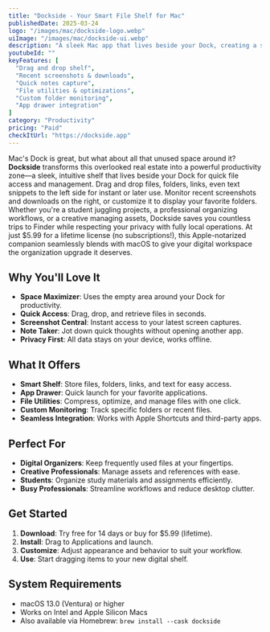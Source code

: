 ```yaml
---
title: "Dockside - Your Smart File Shelf for Mac"
publishedDate: 2025-03-24
logo: "/images/mac/dockside-logo.webp"
uiImage: "/images/mac/dockside-ui.webp"
description: "A sleek Mac app that lives beside your Dock, creating a smart shelf for files, folders, and quick access to your digital essentials."
youtubeId: ""
keyFeatures: [
  "Drag and drop shelf",
  "Recent screenshots & downloads",
  "Quick notes capture",
  "File utilities & optimizations",
  "Custom folder monitoring",
  "App drawer integration"
]
category: "Productivity"
pricing: "Paid"
checkItUrl: "https://dockside.app"
---
```


Mac's Dock is great, but what about all that unused space around it? **Dockside** transforms this overlooked real estate into a powerful productivity zone—a sleek, intuitive shelf that lives beside your Dock for quick file access and management. Drag and drop files, folders, links, even text snippets to the left side for instant or later use. Monitor recent screenshots and downloads on the right, or customize it to display your favorite folders. Whether you're a student juggling projects, a professional organizing workflows, or a creative managing assets, Dockside saves you countless trips to Finder while respecting your privacy with fully local operations. At just $5.99 for a lifetime license (no subscriptions!), this Apple-notarized companion seamlessly blends with macOS to give your digital workspace the organization upgrade it deserves.

## Why You'll Love It
- **Space Maximizer**: Uses the empty area around your Dock for productivity.
- **Quick Access**: Drag, drop, and retrieve files in seconds.
- **Screenshot Central**: Instant access to your latest screen captures.
- **Note Taker**: Jot down quick thoughts without opening another app.
- **Privacy First**: All data stays on your device, works offline.

## What It Offers
- **Smart Shelf**: Store files, folders, links, and text for easy access.
- **App Drawer**: Quick launch for your favorite applications.
- **File Utilities**: Compress, optimize, and manage files with one click.
- **Custom Monitoring**: Track specific folders or recent files.
- **Seamless Integration**: Works with Apple Shortcuts and third-party apps.

## Perfect For
- **Digital Organizers**: Keep frequently used files at your fingertips.
- **Creative Professionals**: Manage assets and references with ease.
- **Students**: Organize study materials and assignments efficiently.
- **Busy Professionals**: Streamline workflows and reduce desktop clutter.

## Get Started
1. **Download**: Try free for 14 days or buy for $5.99 (lifetime).
2. **Install**: Drag to Applications and launch.
3. **Customize**: Adjust appearance and behavior to suit your workflow.
4. **Use**: Start dragging items to your new digital shelf.

## System Requirements
- macOS 13.0 (Ventura) or higher
- Works on Intel and Apple Silicon Macs
- Also available via Homebrew: `brew install --cask dockside`
